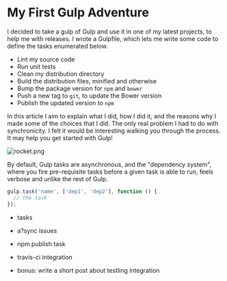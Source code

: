 # My First Gulp Adventure

I decided to take a gulp of Gulp and use it in one of my latest projects, to help me with releases. I wrote a Gulpfile, which lets me write some code to define the tasks enumerated below.

- Lint my source code
- Run unit tests
- Clean my distribution directory
- Build the distribution files, minified and otherwise
- Bump the package version for `npm` and `bower`
- Push a new tag to `git`, to update the Bower version
- Publish the updated version to `npm`

In this article I aim to explain what I did, how I did it, and the reasons why I made some of the choices that I did. The only real problem I had to do with synchronicity. I felt it would be interesting walking you through the process. It may help you get started with Gulp!

![rocket.png][1]

  [1]: http://i.imgur.com/ApIcjlI.png "The Gulp Rocket!"

By default, Gulp tasks are asynchronous, and the "dependency system", where you fire pre-requisite tasks before a given task is able to run, feels verbose and unlike the rest of Gulp.

```js
gulp.task('name', ['dep1', 'dep2'], function () {
  // the task
});
```

- tasks
- a?sync issues
- npm publish task
- travis-ci integration

- bonus: write a short post about testling integration
